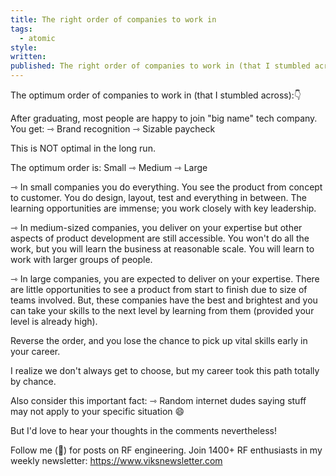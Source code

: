 ```yaml
---
title: The right order of companies to work in
tags:
  - atomic
style: 
written: 
published: The right order of companies to work in (that I stumbled across)
---
```

The optimum order of companies to work in (that I stumbled across):👇

After graduating, most people are happy to join "big name" tech company. You get: 
⇾ Brand recognition
⇾ Sizable paycheck

This is NOT optimal in the long run.

The optimum order is:
Small ⇾ Medium ⇾ Large

⇾ In small companies you do everything. You see the product from concept to customer. You do design, layout, test and everything in between. The learning opportunities are immense; you work closely with key leadership.

⇾ In medium-sized companies, you deliver on your expertise but other aspects of product development are still accessible. You won't do all the work, but you will learn the business at reasonable scale. You will learn to work with larger groups of people.

⇾ In large companies, you are expected to deliver on your expertise. There are little opportunities to see a product from start to finish due to size of teams involved. But, these companies have the best and brightest and you can take your skills to the next level by learning from them (provided your level is already high).

Reverse the order, and you lose the chance to pick up vital skills early in your career.

I realize we don't always get to choose, but my career took this path totally by chance.

Also consider this important fact:
⇾ Random internet dudes saying stuff may not apply to your specific situation 😄

But I'd love to hear your thoughts in the comments nevertheless!

Follow me (🔔) for posts on RF engineering.
Join 1400+ RF enthusiasts in my weekly newsletter: https://www.viksnewsletter.com